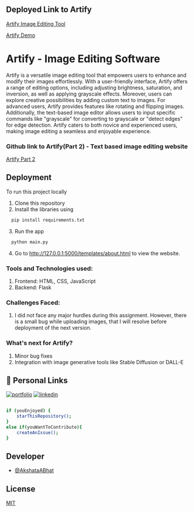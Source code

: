 
## Deployed Link to Artify
[Artify Image Editing Tool](https://akshataabhat.github.io/Artify/templates/about.html#)





[Artify Demo](https://www.youtube.com/watch?v=999YG90oYrA)

# Artify - Image Editing Software

Artify is a versatile image editing tool that empowers users to enhance and modify their images effortlessly. With a user-friendly interface, Artify offers a range of editing options, including adjusting brightness, saturation, and inversion, as well as applying grayscale effects. Moreover, users can explore creative possibilities by adding custom text to images. For advanced users, Artify provides features like rotating and flipping images. Additionally, the text-based image editor allows users to input specific commands like "grayscale" for converting to grayscale or "detect edges" for edge detection. Artify caters to both novice and experienced users, making image editing a seamless and enjoyable experience.

### Github link to Artify(Part 2) - Text based image editing website
[Artify Part 2](https://github.com/AkshataABhat/Artify2)


## Deployment

To run this project locally

1. Clone this repository
2. Install the libraries using

```bash
  pip install requirements.txt
```
3. Run the app 
```bash
  python main.py
```
4. Go to http://127.0.0.1:5000/templates/about.html to view the website.

### Tools and Technologies used:
1. Frontend: HTML, CSS, JavaScript
2. Backend: Flask 

### Challenges Faced:
1. I did not face any major hurdles during this assignment. However, there is a small bug while uploading images, that I will resolve before deployment of the next version.

### What's next for Artify?
1. Minor bug fixes
2. Integration with image generative tools like Stable Diffusion or DALL-E
   
## 🔗 Personal Links
[![portfolio](https://img.shields.io/badge/my_portfolio-000?style=for-the-badge&logo=ko-fi&logoColor=white)](https://akshatabhat.vercel.app/)
[![linkedin](https://img.shields.io/badge/linkedin-0A66C2?style=for-the-badge&logo=linkedin&logoColor=white)](https://www.linkedin.com/in/akshata-bhat-342a261bb/)


```bash
  
if (youEnjoyed) {
    starThisRepository();
}
else if(youWantToContribute){
    createAnIssue();
}
```

## Developer

- [@AkshataABhat](https://github.com/AkshataABhat/)

## License

[MIT](https://choosealicense.com/licenses/mit/)




